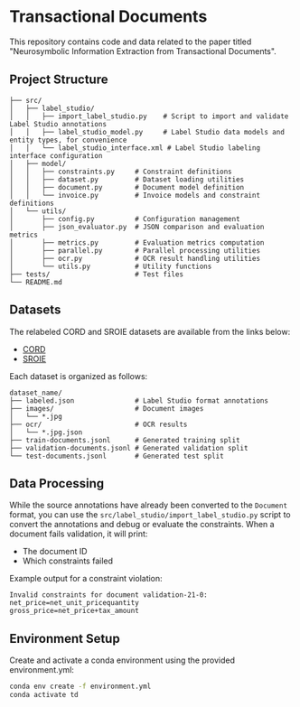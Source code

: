 # Transactional Documents
This repository contains code and data related to the paper titled "Neurosymbolic Information Extraction from Transactional Documents".

## Project Structure

```
├── src/
│   ├── label_studio/
│   │   ├── import_label_studio.py    # Script to import and validate Label Studio annotations
│   │   ├── label_studio_model.py     # Label Studio data models and entity types, for convenience
│   │   └── label_studio_interface.xml # Label Studio labeling interface configuration
│   ├── model/
│   │   ├── constraints.py     # Constraint definitions
│   │   ├── dataset.py         # Dataset loading utilities
│   │   ├── document.py        # Document model definition
│   │   └── invoice.py         # Invoice models and constraint definitions
│   └── utils/
│       ├── config.py          # Configuration management
│       ├── json_evaluator.py  # JSON comparison and evaluation metrics
│       ├── metrics.py         # Evaluation metrics computation
│       ├── parallel.py        # Parallel processing utilities
│       ├── ocr.py             # OCR result handling utilities
│       └── utils.py           # Utility functions
├── tests/                     # Test files
└── README.md
```

## Datasets
The relabeled CORD and SROIE datasets are available from the links below:

- [CORD]()
- [SROIE]()

Each dataset is organized as follows:

```
dataset_name/
├── labeled.json               # Label Studio format annotations
├── images/                    # Document images
│   └── *.jpg
├── ocr/                       # OCR results
│   └── *.jpg.json
├── train-documents.jsonl      # Generated training split
├── validation-documents.jsonl # Generated validation split
└── test-documents.jsonl       # Generated test split
```

## Data Processing
While the source annotations have already been converted to the `Document` format, you can use the `src/label_studio/import_label_studio.py` script to convert the annotations and debug or evaluate the constraints. When a document fails validation, it will print:
- The document ID
- Which constraints failed

Example output for a constraint violation:
```
Invalid constraints for document validation-21-0:
net_price=net_unit_pricequantity
gross_price=net_price+tax_amount
```

## Environment Setup
Create and activate a conda environment using the provided environment.yml:
```bash
conda env create -f environment.yml
conda activate td
```